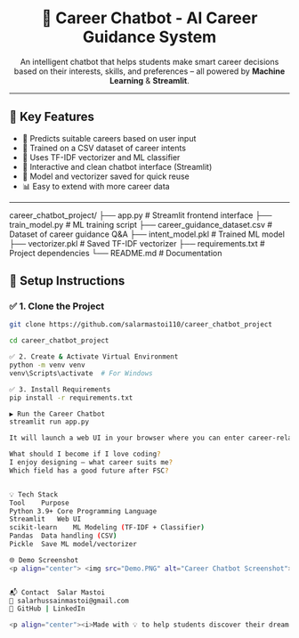 <h1 align="center">🎯 Career Chatbot - AI Career Guidance System</h1>

<p align="center">
An intelligent chatbot that helps students make smart career decisions based on their interests, skills, and preferences – all powered by <strong>Machine Learning</strong> & <strong>Streamlit</strong>.
</p>

---

## 🚀 Key Features
- 🤖 Predicts suitable careers based on user input
- 📄 Trained on a CSV dataset of career intents
- 🧠 Uses TF-IDF vectorizer and ML classifier
- 💬 Interactive and clean chatbot interface (Streamlit)
- 💾 Model and vectorizer saved for quick reuse
- 📊 Easy to extend with more career data

---

career_chatbot_project/
├── app.py # Streamlit frontend interface
├── train_model.py # ML training script
├── career_guidance_dataset.csv # Dataset of career guidance Q&A
├── intent_model.pkl # Trained ML model
├── vectorizer.pkl # Saved TF-IDF vectorizer
├── requirements.txt # Project dependencies
└── README.md # Documentation


## 🔧 Setup Instructions

### ✅ 1. Clone the Project

```bash
git clone https://github.com/salarmastoi110/career_chatbot_project

cd career_chatbot_project

✅ 2. Create & Activate Virtual Environment
python -m venv venv
venv\Scripts\activate  # For Windows

✅ 3. Install Requirements
pip install -r requirements.txt

▶️ Run the Career Chatbot
streamlit run app.py

It will launch a web UI in your browser where you can enter career-related questions like:

What should I become if I love coding?
I enjoy designing – what career suits me?
Which field has a good future after FSC?


💡 Tech Stack
Tool	Purpose
Python 3.9+	Core Programming Language
Streamlit	Web UI
scikit-learn	ML Modeling (TF-IDF + Classifier)
Pandas	Data handling (CSV)
Pickle	Save ML model/vectorizer

🌐 Demo Screenshot
<p align="center"> <img src="Demo.PNG" alt="Career Chatbot Screenshot"> </p>


📬 Contact  Salar Mastoi
📧 salarhussainmastoi@gmail.com
🔗 GitHub | LinkedIn

<p align="center"><i>Made with 💡 to help students discover their dream careers.</i></p> ```
